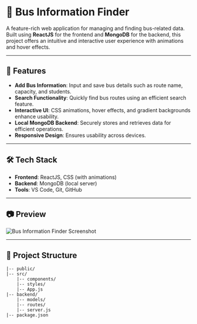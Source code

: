 # 🚌 Bus Information Finder

A feature-rich web application for managing and finding bus-related data. Built using **ReactJS** for the frontend and **MongoDB** for the backend, this project offers an intuitive and interactive user experience with animations and hover effects.

---

## 🚀 Features

- **Add Bus Information**: Input and save bus details such as route name, capacity, and students.
- **Search Functionality**: Quickly find bus routes using an efficient search feature.
- **Interactive UI**: CSS animations, hover effects, and gradient backgrounds enhance usability.
- **Local MongoDB Backend**: Securely stores and retrieves data for efficient operations.
- **Responsive Design**: Ensures usability across devices.

---

## 🛠️ Tech Stack

- **Frontend**: ReactJS, CSS (with animations)
- **Backend**: MongoDB (local server)
- **Tools**: VS Code, Git, GitHub

---

## 📷 Preview

![Bus Information Finder Screenshot](https://encrypted-tbn0.gstatic.com/images?q=tbn:ANd9GcTPDb__dNQTo7xVool4Fx4coBFwKBQtA_nOlA&s)

---

## 📂 Project Structure

```plaintext
|-- public/
|-- src/
    |-- components/
    |-- styles/
    |-- App.js
|-- backend/
    |-- models/
    |-- routes/
    |-- server.js
|-- package.json
